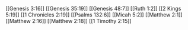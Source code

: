 [[Genesis 3:16]]
[[Genesis 35:19]]
[[Genesis 48:7]]
[[Ruth 1:2]]
[[2 Kings 5:19]]
[[1 Chronicles 2:19]]
[[Psalms 132:6]]
[[Micah 5:2]]
[[Matthew 2:1]]
[[Matthew 2:16]]
[[Matthew 2:18]]
[[1 Timothy 2:15]]
